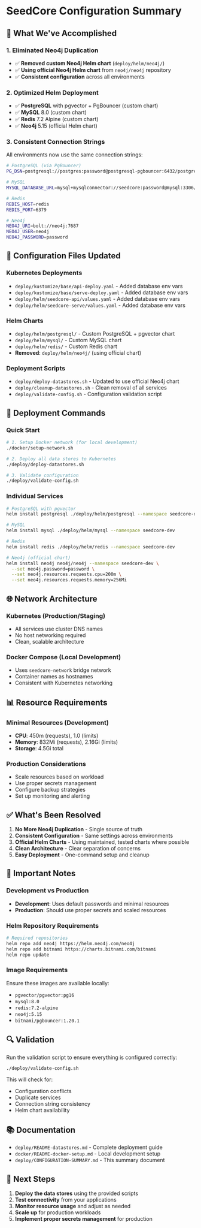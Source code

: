 # SeedCore Configuration Summary

## 🎯 What We've Accomplished

### 1. **Eliminated Neo4j Duplication**
- ✅ **Removed custom Neo4j Helm chart** (`deploy/helm/neo4j/`)
- ✅ **Using official Neo4j Helm chart** from `neo4j/neo4j` repository
- ✅ **Consistent configuration** across all environments

### 2. **Optimized Helm Deployment**
- ✅ **PostgreSQL** with pgvector + PgBouncer (custom chart)
- ✅ **MySQL** 8.0 (custom chart)
- ✅ **Redis** 7.2 Alpine (custom chart)
- ✅ **Neo4j** 5.15 (official Helm chart)

### 3. **Consistent Connection Strings**
All environments now use the same connection strings:
```bash
# PostgreSQL (via PgBouncer)
PG_DSN=postgresql://postgres:password@postgresql-pgbouncer:6432/postgres

# MySQL
MYSQL_DATABASE_URL=mysql+mysqlconnector://seedcore:password@mysql:3306/seedcore

# Redis
REDIS_HOST=redis
REDIS_PORT=6379

# Neo4j
NEO4J_URI=bolt://neo4j:7687
NEO4J_USER=neo4j
NEO4J_PASSWORD=password
```

## 🔧 Configuration Files Updated

### Kubernetes Deployments
- `deploy/kustomize/base/api-deploy.yaml` - Added database env vars
- `deploy/kustomize/base/serve-deploy.yaml` - Added database env vars
- `deploy/helm/seedcore-api/values.yaml` - Added database env vars
- `deploy/helm/seedcore-serve/values.yaml` - Added database env vars

### Helm Charts
- `deploy/helm/postgresql/` - Custom PostgreSQL + pgvector chart
- `deploy/helm/mysql/` - Custom MySQL chart
- `deploy/helm/redis/` - Custom Redis chart
- **Removed**: `deploy/helm/neo4j/` (using official chart)

### Deployment Scripts
- `deploy/deploy-datastores.sh` - Updated to use official Neo4j chart
- `deploy/cleanup-datastores.sh` - Clean removal of all services
- `deploy/validate-config.sh` - Configuration validation script

## 🚀 Deployment Commands

### Quick Start
```bash
# 1. Setup Docker network (for local development)
./docker/setup-network.sh

# 2. Deploy all data stores to Kubernetes
./deploy/deploy-datastores.sh

# 3. Validate configuration
./deploy/validate-config.sh
```

### Individual Services
```bash
# PostgreSQL with pgvector
helm install postgresql ./deploy/helm/postgresql --namespace seedcore-dev

# MySQL
helm install mysql ./deploy/helm/mysql --namespace seedcore-dev

# Redis
helm install redis ./deploy/helm/redis --namespace seedcore-dev

# Neo4j (official chart)
helm install neo4j neo4j/neo4j --namespace seedcore-dev \
  --set neo4j.password=password \
  --set neo4j.resources.requests.cpu=200m \
  --set neo4j.resources.requests.memory=256Mi
```

## 🌐 Network Architecture

### Kubernetes (Production/Staging)
- All services use cluster DNS names
- No host networking required
- Clean, scalable architecture

### Docker Compose (Local Development)
- Uses `seedcore-network` bridge network
- Container names as hostnames
- Consistent with Kubernetes networking

## 📊 Resource Requirements

### Minimal Resources (Development)
- **CPU**: 450m (requests), 1.0 (limits)
- **Memory**: 832Mi (requests), 2.16Gi (limits)
- **Storage**: 4.5Gi total

### Production Considerations
- Scale resources based on workload
- Use proper secrets management
- Configure backup strategies
- Set up monitoring and alerting

## ✅ What's Been Resolved

1. **No More Neo4j Duplication** - Single source of truth
2. **Consistent Configuration** - Same settings across environments
3. **Official Helm Charts** - Using maintained, tested charts where possible
4. **Clean Architecture** - Clear separation of concerns
5. **Easy Deployment** - One-command setup and cleanup

## 🚨 Important Notes

### Development vs Production
- **Development**: Uses default passwords and minimal resources
- **Production**: Should use proper secrets and scaled resources

### Helm Repository Requirements
```bash
# Required repositories
helm repo add neo4j https://helm.neo4j.com/neo4j
helm repo add bitnami https://charts.bitnami.com/bitnami
helm repo update
```

### Image Requirements
Ensure these images are available locally:
- `pgvector/pgvector:pg16`
- `mysql:8.0`
- `redis:7.2-alpine`
- `neo4j:5.15`
- `bitnami/pgbouncer:1.20.1`

## 🔍 Validation

Run the validation script to ensure everything is configured correctly:
```bash
./deploy/validate-config.sh
```

This will check for:
- Configuration conflicts
- Duplicate services
- Connection string consistency
- Helm chart availability

## 📚 Documentation

- `deploy/README-datastores.md` - Complete deployment guide
- `docker/README-docker-setup.md` - Local development setup
- `deploy/CONFIGURATION-SUMMARY.md` - This summary document

## 🎉 Next Steps

1. **Deploy the data stores** using the provided scripts
2. **Test connectivity** from your applications
3. **Monitor resource usage** and adjust as needed
4. **Scale up** for production workloads
5. **Implement proper secrets management** for production


